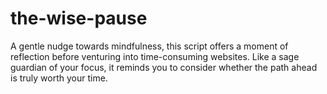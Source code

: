 # the-wise-pause
A gentle nudge towards mindfulness, this script offers a moment of reflection before venturing into time-consuming websites. Like a sage guardian of your focus, it reminds you to consider whether the path ahead is truly worth your time.
